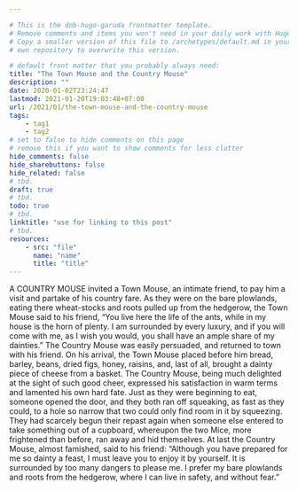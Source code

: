 ```yaml
---

# This is the dnb-hugo-garuda frontmatter template. 
# Remove comments and items you won't need in your daily work with Hugo.
# Copy a smaller version of this file to /archetypes/default.md in your
# own repository to overwrite this version.

# default front matter that you probably always need:
title: "The Town Mouse and the Country Mouse"
description: ""
date: 2020-01-02T23:24:47
lastmod: 2021-01-20T19:03:48+07:00
url: /2021/01/the-town-mouse-and-the-country-mouse
tags:
    - tag1
    - tag2
# set to false to hide comments on this page
# remove this if you want to show comments for less clutter
hide_comments: false
hide_sharebuttons: false
hide_related: false
# tbd.
draft: true
# tbd.
todo: true
# tbd.
linktitle: "use for linking to this post"
# tbd.
resources:
    - src: "file"
      name: "name"
      title: "title"
---
```

A COUNTRY MOUSE invited a Town Mouse, an intimate friend, to pay him a visit and partake of his country fare. As they were on the bare plowlands, eating there wheat-stocks and roots pulled up from the hedgerow, the Town Mouse said to his friend, “You live here the life of the ants, while in my house is the horn of plenty. I am surrounded by every luxury, and if you will come with me, as I wish you would, you shall have an ample share of my dainties.” The Country Mouse was easily persuaded, and returned to town with his friend. On his arrival, the Town Mouse placed before him bread, barley, beans, dried figs, honey, raisins, and, last of all, brought a dainty piece of cheese from a basket. The Country Mouse, being much delighted at the sight of such good cheer, expressed his satisfaction in warm terms and lamented his own hard fate. Just as they were beginning to eat, someone opened the door, and they both ran off squeaking, as fast as they could, to a hole so narrow that two could only find room in it by squeezing. They had scarcely begun their repast again when someone else entered to take something out of a cupboard, whereupon the two Mice, more frightened than before, ran away and hid themselves. At last the Country Mouse, almost famished, said to his friend: “Although you have prepared for me so dainty a feast, I must leave you to enjoy it by yourself. It is surrounded by too many dangers to please me. I prefer my bare plowlands and roots from the hedgerow, where I can live in safety, and without fear.”
